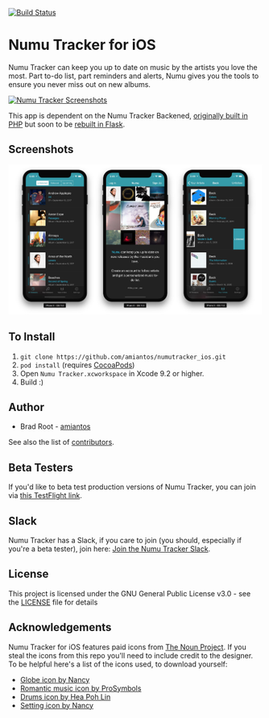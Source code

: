 [![Build Status](https://travis-ci.org/numutracker/numutracker_ios.svg?branch=master)](https://travis-ci.org/numutracker/numutracker_ios)

# Numu Tracker for iOS

Numu Tracker can keep you up to date on music by the artists you love the most. Part to-do list, part reminders and alerts, Numu gives you the tools to ensure you never miss out on new albums.

[![Numu Tracker Screenshots](https://www.apple.com/itunes/link/images/link-badge-appstore.png)](https://itunes.apple.com/us/app/numu-new-music-tracker/id1158641228)

This app is dependent on the Numu Tracker Backened, [originally built in PHP](https://github.com/amiantos/numutracker_php) but soon to be [rebuilt in Flask](https://github.com/amiantos/numutracker_api).

## Screenshots

![Numu Tracker Screenshots](/screenshots.jpg?raw=true)

## To Install

1. `git clone https://github.com/amiantos/numutracker_ios.git`
2. `pod install` (requires [CocoaPods](https://cocoapods.org))
3. Open `Numu Tracker.xcworkspace` in Xcode 9.2 or higher.
4. Build :)

## Author

* Brad Root - [amiantos](https://github.com/amiantos)

See also the list of [contributors](https://github.com/amiantos/numutracker_ios/contributors).

## Beta Testers

If you'd like to beta test production versions of Numu Tracker, you can join via [this TestFlight link](https://testflight.apple.com/join/Voa7rsgJ).

## Slack

Numu Tracker has a Slack, if you care to join (you should, especially if you're a beta tester), join here: [Join the Numu Tracker Slack](https://join.slack.com/t/numutracker/shared_invite/enQtNDQ0ODM3MzEyNDY2LTgxM2Y4ZjhkNTBmMjdhYjFiNjMxY2Y2YjEwMTljMzkzYTYwYzAyOGY4ZDAwMTg0MWMyMGUzODZjZTgzZDc3Zjc).

## License

This project is licensed under the GNU General Public License v3.0 - see the [LICENSE](LICENSE) file for details

## Acknowledgements

Numu Tracker for iOS features paid icons from [The Noun Project](https://thenounproject.com). If you steal the icons from this repo you'll need to include credit to the designer. To be helpful here's a list of the icons used, to download yourself:

* [Globe icon by Nancy](https://thenounproject.com/icon/653058/)
* [Romantic music icon by ProSymbols](https://thenounproject.com/icon/557819/)
* [Drums icon by Hea Poh Lin](https://thenounproject.com/icon/585972/)
* [Setting icon by Nancy](https://thenounproject.com/icon/652826/)
